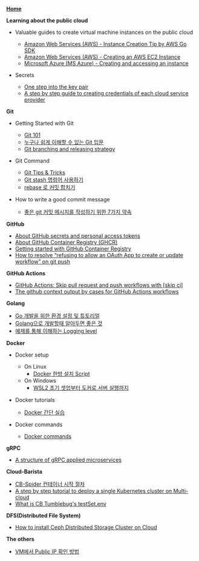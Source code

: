 **[Home](https://github.com/cloud-barista/cb-coffeehouse/wiki)**

**Learning about the public cloud**
- Valuable guides to create virtual machine instances on the public cloud
  - [Amazon Web Services (AWS) - Instance Creation Tip by AWS Go SDK](AWS-Instance-Creation-Tip)
  - [Amazon Web Services (AWS) - Creating an AWS EC2 Instance](https://chloe-codes1.gitbook.io/til/aws/aws_tips/amazon_ec2-creating_an_aws_ec2_instance)
  - [Microsoft Azure (MS Azure) - Creating and accessing an instance](Creating-and-accessing-an-instance-on-MS-Azure-Platform)

- Secrets
  - [One step into the key pair](One-step-into-the-key-pair)
  - [A step by step guide to creating credentials of each cloud service provider](A-step-by-step-guide-to-creating-credentials-of-each-cloud-service-provider)

**Git**
- Getting Started with Git
   - [Git 101](Git-101)
   - [누구나 쉽게 이해할 수 있는 Git 입문](https://backlog.com/git-tutorial/kr/)
   - [Git branching and releasing strategy](Git-branching-and-releasing-strategy)

- Git Command
   - [Git Tips & Tricks](Git-Tips-&-Tricks)
   - [Git stash 명령어 사용하기](https://gmlwjd9405.github.io/2018/05/18/git-stash.html)
   - [rebase 로 커밋 합치기](http://ko.gitready.com/advanced/2009/02/10/squashing-commits-with-rebase.html)

- How to write a good commit message
   - [좋은 git 커밋 메시지를 작성하기 위한 7가지 약속](https://meetup.toast.com/posts/106)

**GitHub**
- [About GitHub secrets and personal access tokens](About-GitHub-secrets-and-personal-access-tokens)
- [About GitHub Container Registry (GHCR)](About-GitHub-Container-Registry)
- [Getting started with GitHub Container Registry](Getting-started-with-GitHub-Container-Registry)
- [How to resolve “refusing to allow an OAuth App to create or update workflow” on git push](How-to-resolve-“refusing-to-allow-an-OAuth-App-to-create-or-update-workflow”-on-git-push)

**GitHub Actions**
- [GitHub Actions: Skip pull request and push workflows with [skip ci]](https://github.com/cloud-barista/cb-coffeehouse/wiki/GitHub-Actions:-Skip-pull-request-and-push-workflows-with-%5Bskip-ci%5D)
- [The github context output by cases for GitHub Actions workflows](The-github-context-output-by-cases-for-GitHub-Actions-workflows)


**Golang**
- [Go 개발을 위한 환경 설정 및 튜토리얼](Golang-environment-setup-and-tutorials)
- [Golang으로 개발할때 알아두면 좋은 것](Good-things-to-know-when-you-develop-software-with-Golang)
- [예제를 통해 이해하는 Logging level](The-logging-level-to-understand-through-examples)

**Docker**
- Docker setup
   - On Linux
      - [Docker 한방 설치 Script](https://github.com/cloud-barista/cb-coffeehouse/tree/master/scripts/docker-setup)
   - On Windows
      - [WSL2 초기 셋업부터 도커로 서버 실행까지](https://www.44bits.io/ko/post/wsl2-install-and-basic-usage)

- Docker tutorials
  - [Docker 간단 실습](https://github.com/cb-contributhon/cb-contributhon-2020/tree/master/w3#2-docker-%EA%B0%84%EB%8B%A8-%EC%8B%A4%EC%8A%B5)

- Docker commands
   - [Docker commands](Docker-commands)

**gRPC**
- [A structure of gRPC applied microservices](A-structure-of-gRPC-applied-microservices)

**Cloud-Barista**
- [CB-Spider 컨테이너 시작 절차](CB-Spider-container-startup-procedure)
- [A step by step tutorial to deploy a single Kubernetes cluster on Multi-cloud](A-step-by-step-tutorial-to-deploy-a-single-Kubernetes-cluster-on-Multi-cloud)
- [What is CB Tumblebug's testSet.env](What-is-CB-Tumblebug's-testSet.env)

**DFS(Distributed File System)**
- [How to install Ceph Distributed Storage Cluster on Cloud](How-to-install-Ceph-Distributed-Storage-Cluster-on-Cloud)

**The others**
- [VM에서 Public IP 확인 방법](How-to-check-public-IP-in-a-virtual-machine)